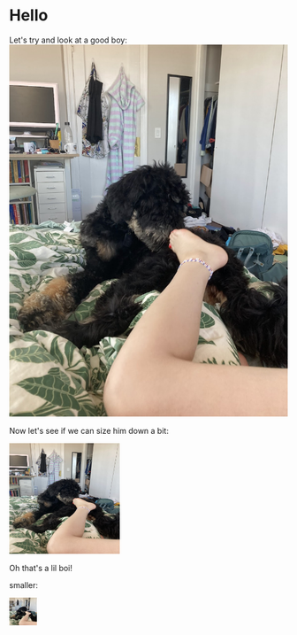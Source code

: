 # Hello

Let's try and look at a good boy:
![Description of Image](./assets/allan.jpg)

Now let's see if we can size him down a bit:
<!-- ![Description of Image](../gallery/allan.jpg?size=5) -->
<img src="./assets/allan.jpg" alt="Description of Image" width="200" height="200">

Oh that's a lil boi!

smaller:
<!-- ![Description of Image](../gallery/allan.jpg?size=100) -->
<img src="./assets/allan.jpg" alt="Description of Image" width="50" height="50">